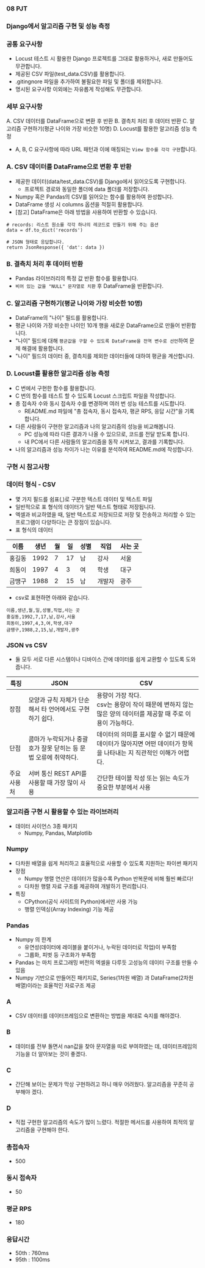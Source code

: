 ### 08 PJT
### Django에서 알고리즘 구현 및 성능 측정
### 공통 요구사항
- Locust 테스트 시 활용한 Django 프로젝트를 그대로 활용하거나, 새로 만들어도 무관합니다.
- 제공된 CSV 파일(test_data.CSV)를 활용합니다.
- .gitingnore 파일을 추가하여 불필요한 파일 및 폴더를 제외합니다.
- 명시된 요구사항 이외에는 자유롭게 작성해도 무관합니다.
### 세부 요구사항
A. CSV 데이터를 DataFrame으로 변환 후 반환
B. 결측치 처리 후 데이터 반환
C. 알고리즘 구현하기(평균 나이와 가장 비슷한 10명)
D. Locust를 활용한 알고리즘 성능 측정
- A, B, C 요구사항에 따라 URL 패턴과 이에 매칭되는 `View 함수를 각각 구현`합니다.
### A. CSV 데이터를 DataFrame으로 변환 후 반환
- 제공한 데이터(data/test_data.CSV)를 Django에서 읽어오도록 구현합니다.
  - 프로젝트 경로와 동일한 폴더에 data 폴더를 저장합니다.
- Numpy 혹은 Pandas의 CSV를 읽어오는 함수를 활용하여 완성합니다.
- DataFrame 생성 시 columns 옵션을 적절히 활용합니다.
- [참고] DataFrame은 아래 방법을 사용하여 반환할 수 있습니다.
```
# records: 리스트 원소를 각각 하나의 레코드로 만들기 위해 주는 옵션
data = df.to_dict('records')

# JSON 형태로 응답합니다.
return JsonResponse({ 'dat': data })
```
### B. 결측치 처리 후 데이터 반환
- Pandas 라이브러리의 특정 값 반환 함수를 활용합니다.
- `비어 있는 값을 "NULL" 문자열로 치환` 후 DataFrame을 반환합니다.
### C. 알고리즘 구현하기(평균 나이와 가장 비슷한 10명)
- DataFrame의 "나이" 필드를 활용합니다.
- 평균 나이와 가장 비슷한 나이인 10개 행을 새로운 DataFrame으로 만들어 반환합니다.
- "나이" 필드에 대해 `평균값을 구할 수 있도록 DataFrame을 전역 변수로 선언`하여 문제 해결에 활용합니다.
- "나이" 필드의 데이터 중, 결측치를 제외한 데이터들에 대하여 평균을 계산합니다.
### D. Locust를 활용한 알고리즘 성능 측정
- C 번에서 구현한 함수를 활용합니다.
- C 번의 함수를 테스트 할 수 있도록 Locust 스크립트 파일을 작성합니다.
- 총 접속자 수와 동시 접속자 수를 변경하며 여러 번 성능 테스트를 시도합니다.
  - README.md 파일에 "총 접속자, 동시 접속자, 평균 RPS, 응답 시간"을 기록합니다.
- 다른 사람들이 구현한 알고리즘과 나의 알고리즘의 성능을 비교해봅니다.
  - PC 성능에 따라 다른 결과가 나올 수 있으므로, 코드를 전달 받도록 합니다.
  - 내 PC에서 다른 사람들의 알고리즘을 동작 시켜보고, 결과를 기록합니다.
- 나의 알고리즘과 성능 차이가 나는 이유를 분석하여 README.md에 작성합니다.
### 구현 시 참고사항
### 데이터 형식 - CSV
- 몇 가지 필드를 쉼표(,)로 구분한 텍스트 데이터 및 텍스트 파일
- 일반적으로 표 형식의 데이터가 일반 텍스트 형태로 저장됩니다.
- 엑셀과 비교하였을 때, 일반 텍스트로 저장되므로 저장 및 전송하고 처리할 수 있는 프로그램이 다양하다는 큰 장점이 있습니다.
- 표 형식의 데이터

|이름|생년|월|일|성별|직업|사는 곳|
|-|-|-|-|-|-|-|
|홍길동|1992|7|17|남|강사|서울|
|희동이|1997|4|3|여|학생|대구|
|금땡구|1988|2|15|남|개발자|광주|
- csv로 표현하면 아래와 같습니다.
```
이름,생년,월,일,성별,직업,사는 곳
홍길동,1992,7,17,남,강사,서울
희동이,1997,4,3,여,학생,대구
금땡구,1988,2,15,남,개발자,광주
```
### JSON vs CSV
- 둘 모두 서로 다른 시스템이나 디바이스 간에 데이터를 쉽게 교환할 수 있도록 도와줍니다.

|특징|JSON|CSV|
|-|-|-|
|장점|모양과 규칙 자체가 단순해서 타 언어에서도 구현하기 쉽다.|용량이 가장 작다.<br>csv는 용량이 작이 때문에 변하지 않는 많은 양의 데이터를 제공할 때 주로 이용이 가능하다.|
|단점|콤마가 누락되거나 중괄호가 잘못 닫히는 등 문법 오류에 취약하다.|데이터의 의미를 표시할 수 없기 때문에 데이터가 많아지면 어떤 데이터가 항목을 나타내는 지 직관적인 이해가 어렵다.|
|주요 사용처|서버 통신 REST API를 사용할 때 가장 많이 사용|간단한 테이블 작성 또는 읽는 속도가 중요한 부분에서 사용|
### 알고리즘 구현 시 활용할 수 있는 라이브러리
- 데이터 사이언스 3종 패키지
  - Numpy, Pandas, Matplotlib
### Numpy
- 다차원 배열을 쉽게 처리하고 효율적으로 사용할 수 있도록 지원하는 파이썬 패키지
- 장점
  - Numpy 행렬 연산은 데이터가 많을수록 Python 반복문에 비해 훨씬 빠르다!
  - 다차원 행렬 자료 구조를 제공하여 개발하기 편리합니다.
- 특징
  - CPython(공식 사이트의 Python)에서만 사용 가능
  - 행렬 인덱싱(Array Indexing) 기능 제공
### Pandas
- Numpy 의 한계
  - 유연성(데이터에 레이블을 붙이거나, 누락된 데이터로 작업)이 부족함
  - 그룹화, 피벗 등 구조화가 부족함
- Pandas 는 마치 프로그래밍 버전의 엑셀을 다루듯 고성능의 데이터 구조를 만들 수 있음
- Numpy 기반으로 만들어진 패키지로, Series(1차원 배열) 과 DataFrame(2차원 배열)이라는 효율적인 자료구조 제공

### A
- CSV 데이터를 데이터프레임으로 변환하는 방법을 제대로 숙지를 해야겠다.
### B
- 데이터를 전부 돌면서 nan값을 찾아 문자열을 따로 부여하였는 데, 데이터프레임의 기능을 더 알아보는 것이 좋겠다.
### C
- 간단해 보이는 문제가 막상 구현하려고 하니 매우 어려웠다. 알고리즘을 꾸준히 공부해야 겠다.
### D
- 직접 구현한 알고리즘의 속도가 많이 느렸다. 적절한 메서드를 사용하여 최적의 알고리즘을 구현해야 한다.
### 총접속자
- 500
### 동시 접속자
- 50
### 평균 RPS
- 180
### 응답시간
- 50th : 760ms
- 95th : 1100ms